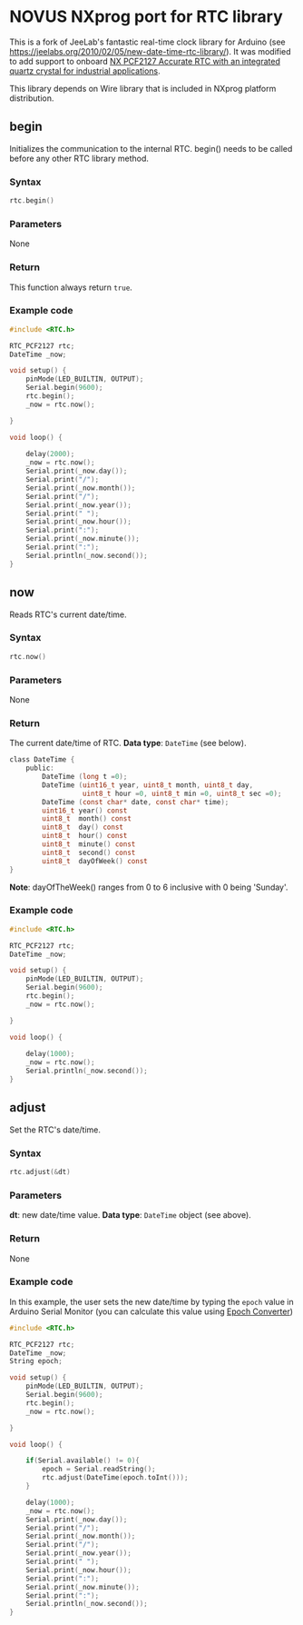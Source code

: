 # NOVUS NXprog port for RTC library

This is a fork of JeeLab's fantastic real-time clock library for Arduino (see https://jeelabs.org/2010/02/05/new-date-time-rtc-library/). It was modified to add support to onboard [NX PCF2127 Accurate RTC with an integrated quartz crystal for industrial
applications](https://www.nxp.com/docs/en/data-sheet/PCF2127.pdf).

This library depends on Wire library that is included in NXprog platform distribution.

## begin

Initializes the communication to the internal RTC. begin() needs to be called before any other RTC library method.

### Syntax
```C
rtc.begin()
```

### Parameters
None

### Return
This function always return `true`.

### Example code
```C
#include <RTC.h>

RTC_PCF2127 rtc;
DateTime _now;

void setup() {
    pinMode(LED_BUILTIN, OUTPUT);
    Serial.begin(9600);
    rtc.begin();
    _now = rtc.now();

}

void loop() {
      
    delay(2000);
    _now = rtc.now();
    Serial.print(_now.day());
    Serial.print("/");
    Serial.print(_now.month());
    Serial.print("/");
    Serial.print(_now.year());
    Serial.print(" ");
    Serial.print(_now.hour());
    Serial.print(":");
    Serial.print(_now.minute());
    Serial.print(":");
    Serial.println(_now.second());
}
```


## now

Reads RTC's current date/time.

### Syntax
```C
rtc.now()
```

### Parameters
None

### Return
The current date/time of RTC.  **Data type**: `DateTime` (see below).

```C
class DateTime {
    public:
        DateTime (long t =0);
        DateTime (uint16_t year, uint8_t month, uint8_t day,
                  uint8_t hour =0, uint8_t min =0, uint8_t sec =0);
        DateTime (const char* date, const char* time);    
        uint16_t year() const
        uint8_t  month() const
        uint8_t  day() const
        uint8_t  hour() const
        uint8_t  minute() const
        uint8_t  second() const
        uint8_t  dayOfWeek() const
}
```
**Note**: dayOfTheWeek() ranges from 0 to 6 inclusive with 0 being 'Sunday'.

### Example code
```C
#include <RTC.h>

RTC_PCF2127 rtc;
DateTime _now;

void setup() {
    pinMode(LED_BUILTIN, OUTPUT);
    Serial.begin(9600);
    rtc.begin();
    _now = rtc.now();

}

void loop() {
      
    delay(1000);
    _now = rtc.now();
    Serial.println(_now.second());
}
```

## adjust

Set the RTC's date/time.

### Syntax
```C
rtc.adjust(&dt)
```

### Parameters
**dt**: new date/time value. **Data type**: `DateTime` object (see above).

### Return

None

### Example code
In this example, the user sets the new date/time by typing the `epoch` value in Arduino Serial Monitor (you can calculate this value using  [Epoch Converter](https://www.epochconverter.com/))
```C
#include <RTC.h>

RTC_PCF2127 rtc;
DateTime _now;
String epoch; 

void setup() {
    pinMode(LED_BUILTIN, OUTPUT);
    Serial.begin(9600);
    rtc.begin();
    _now = rtc.now();

}

void loop() {

    if(Serial.available() != 0){
        epoch = Serial.readString(); 
        rtc.adjust(DateTime(epoch.toInt()));
    }

    delay(1000);
    _now = rtc.now();
    Serial.print(_now.day());
    Serial.print("/");
    Serial.print(_now.month());
    Serial.print("/");
    Serial.print(_now.year());
    Serial.print(" ");
    Serial.print(_now.hour());
    Serial.print(":");
    Serial.print(_now.minute());
    Serial.print(":");
    Serial.println(_now.second());
}
```
